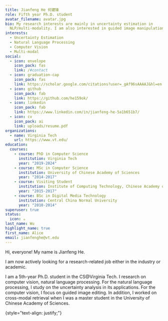 ```yaml
---
title: Jianfeng He 何建锋
role: Fifth year Ph.D. student
avatar_filename: avatar.jpg
bio: My research interests are mainly in uncertainty estimation in
  NLP/multi-modality. I am also interested in guided image manipulation.
interests:
  - Uncertainty Estimation
  - Natural Language Processing
  - Computer Vision
  - Multi-modal
social:
  - icon: envelope
    icon_pack: fas
    link: /#contact
  - icon: graduation-cap
    icon_pack: fas
    link: https://scholar.google.com/citations?user=_gAf96sAAAAJ&hl=en
  - icon: github
    icon_pack: fab
    link: https://github.com/he159ok/
  - icon: linkedin
    icon_pack: fab
    link: https://www.linkedin.com/in/jianfeng-he-5a1b651b7/
  - icon: cv
    icon_pack: ai
    link: uploads/resume.pdf
organizations:
  - name: Virginia Tech
    url: https://www.vt.edu/
education:
  courses:
    - course: PhD in Computer Science
      institution: Virginia Tech
      year: "2019-2024"
    - course: MSc in Computer Science
      institution: University of Chinese Academy of Sciences
      year: "2014-2017"
    - course: Visiting Student
      institution: Institute of Computing Technology, Chinese Academy of Sciences
      year: "2015-2017"
    - course: BSc in Digital Media Technology
      institution: Central China Normal University
      year: "2010-2014"
superuser: true
status:
  icon: ☕️
last_name: Wu
highlight_name: true
first_name: Alice
email: jianfenghe@vt.edu
---
```

Hi, everyone! My name is Jianfeng He. 

I am now actively looking for a research-related job either in the industry or academic.

I am a 5th-year Ph.D. student in the CS@Virginia Tech. I research on computer vision, natural language processing. For the natural language processing, I study on the uncertainty analysis in its applications. For the computer vision, I focus on guided image editing. In addition, I worked on cross-modal retrieval when I was a master student in the University of Chinese Academy of Sciences. 

{style="text-align: justify;"}
